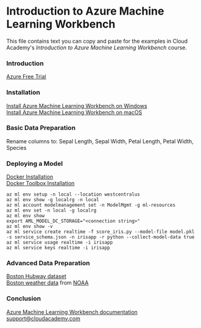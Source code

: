 # Introduction to Azure Machine Learning Workbench
This file contains text you can copy and paste for the examples in Cloud Academy's _Introduction to Azure Machine Learning Workbench_ course.  

### Introduction
[Azure Free Trial](https://azure.microsoft.com/free) 

### Installation
[Install Azure Machine Learning Workbench on Windows](https://docs.microsoft.com/en-us/azure/machine-learning/preview/quickstart-installation#install-azure-machine-learning-workbench-on-windows)  
[Install Azure Machine Learning Workbench on macOS](https://docs.microsoft.com/en-us/azure/machine-learning/preview/quickstart-installation#install-azure-machine-learning-workbench-on-macos)  

### Basic Data Preparation
Rename columns to: Sepal Length, Sepal Width, Petal Length, Petal Width, Species  

### Deploying a Model
[Docker Installation](https://docs.docker.com/engine/installation/#desktop)  
[Docker Toolbox Installation](https://docs.docker.com/toolbox/overview)  
```
az ml env setup -n local --location westcentralus
az ml env show -g localrg -n local
az ml account modelmanagement set -n ModelMgmt -g ml-resources
az ml env set -n local -g localrg
az ml env show
export AML_MODEL_DC_STORAGE="<connection string>"
az ml env show -v
az ml service create realtime -f score_iris.py --model-file model.pkl -s service_schema.json -n irisapp -r python --collect-model-data true
az ml service usage realtime -i irisapp
az ml service keys realtime -i irisapp
```

### Advanced Data Preparation
[Boston Hubway dataset](https://s3.amazonaws.com/hubway-data/index.html)  
[Boston weather data](https://azuremluxcdnprod001.blob.core.windows.net/docs/azureml/bikeshare/BostonWeather.csv) from [NOAA](http://www.noaa.gov)  

### Conclusion
[Azure Machine Learning Workbench documentation](https://docs.microsoft.com/azure/machine-learning)  
support@cloudacademy.com
